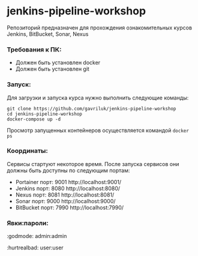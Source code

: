 # jenkins-pipeline-workshop
Репозиторий предназначен для прохождения ознакомительных курсов Jenkins, BitBucket, Sonar, Nexus

### Требования к ПК:
- Должен быть установлен docker
- Должен быть установлен git

### Запуск:
Для загрузки и запуска курса нужно выполнить следующие команды:
```
git clone https://github.com/gavriluk/jenkins-pipeline-workshop
cd jenkins-pipeline-workshop
docker-compose up -d
```
Просмотр запущенных контейнеров осуществляется командой
```docker ps```

### Координаты:
Сервисы стартуют некоторое время. После запуска сервисов они должны быть доступны по следующим портам:
- Portainer порт: 9001 http://localhost:9001/
- Jenkins порт: 8080 http://localhost:8080/
- Nexus порт: 8081 http://localhost:8081/
- Sonar порт: 9000 http://localhost:9000/
- BitBucket порт: 7990 http://localhost:7990/

### Явки:пароли:
:godmode: admin:admin

:hurtrealbad: user:user
